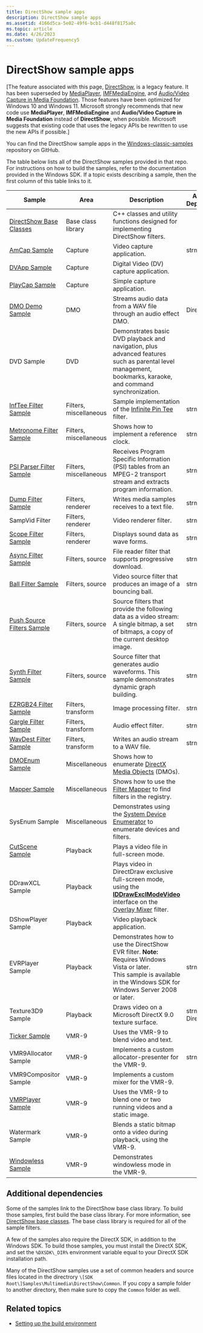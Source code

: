 ```yaml
---
title: DirectShow sample apps
description: DirectShow sample apps
ms.assetid: 4166d5ca-5e02-49f6-bcb1-d448f8175a0c
ms.topic: article
ms.date: 4/26/2023
ms.custom: UpdateFrequency5
---
```


# DirectShow sample apps

\[The feature associated with this page, [DirectShow](/windows/win32/directshow/directshow), is a legacy feature. It has been superseded by [MediaPlayer](/uwp/api/Windows.Media.Playback.MediaPlayer), [IMFMediaEngine](/windows/win32/api/mfmediaengine/nn-mfmediaengine-imfmediaengine), and [Audio/Video Capture in Media Foundation](/windows/win32/medfound/audio-video-capture-in-media-foundation). Those features have been optimized for Windows 10 and Windows 11. Microsoft strongly recommends that new code use **MediaPlayer**, **IMFMediaEngine** and **Audio/Video Capture in Media Foundation** instead of **DirectShow**, when possible. Microsoft suggests that existing code that uses the legacy APIs be rewritten to use the new APIs if possible.\]

You can find the DirectShow sample apps in the [Windows-classic-samples](https://github.com/microsoft/Windows-classic-samples/tree/main/Samples/Win7Samples/multimedia/directshow) repository on GitHub.

The table below lists all of the DirectShow samples provided in that repo. For instructions on how to build the samples, refer to the documentation provided in the Windows SDK. If a topic exists describing a sample, then the first column of this table links to it.

| Sample | Area | Description | Additional Dependencies | 
|--------|------|-------------|-------------------------|
| <a href="directshow-base-classes.md">DirectShow Base Classes</a> | Base class library | C++ classes and utility functions designed for implementing DirectShow filters. | 
| <a href="amcap-sample.md">AmCap Sample</a> | Capture | Video capture application. | strmbase.lib | 
| <a href="dvapp-sample.md">DVApp Sample</a> | Capture | Digital Video (DV) capture application. | 
| <a href="playcap-sample.md">PlayCap Sample</a> | Capture | Simple capture application. | 
| <a href="dmo-demo-sample.md">DMO Demo Sample</a> | DMO | Streams audio data from a WAV file through an audio effect DMO. | DirectX SDK | 
| DVD Sample | DVD | Demonstrates basic DVD playback and navigation, plus advanced features such as parental level management, bookmarks, karaoke, and command synchronization. | 
| <a href="inftee-filter-sample.md">InfTee Filter Sample</a> | Filters, miscellaneous | Sample implementation of the <a href="infinite-pin-tee-filter.md">Infinite Pin Tee</a> filter. | strmbase.lib | 
| <a href="metronome-filter-sample.md">Metronome Filter Sample</a> | Filters, miscellaneous | Shows how to implement a reference clock. | strmbase.lib | 
| <a href="psi-parser-filter-sample.md">PSI Parser Filter Sample</a> | Filters, miscellaneous | Receives Program Specific Information (PSI) tables from an MPEG-2 transport stream and extracts program information. | strmbase.lib | 
| <a href="dump-filter-sample.md">Dump Filter Sample</a> | Filters, renderer | Writes media samples receives to a text file. | strmbase.lib | 
| SampVid Filter | Filters, renderer | Video renderer filter. | strmbase.lib | 
| <a href="scope-filter-sample.md">Scope Filter Sample</a> | Filters, renderer | Displays sound data as wave forms. | strmbase.lib | 
| <a href="async-filter-sample.md">Async Filter Sample</a> | Filters, source | File reader filter that supports progressive download. | strmbase.lib | 
| <a href="ball-filter-sample.md">Ball Filter Sample</a> | Filters, source | Video source filter that produces an image of a bouncing ball. | strmbase.lib | 
| <a href="push-source-filters-sample.md">Push Source Filters Sample</a> | Filters, source | Source filters that provide the following data as a video stream: A single bitmap, a set of bitmaps, a copy of the current desktop image. | strmbase.lib | 
| <a href="synth-filter-sample.md">Synth Filter Sample</a> | Filters, source | Source filter that generates audio waveforms. This sample demonstrates dynamic graph building. | strmbase.lib | 
| <a href="ezrgb24-filter-sample.md">EZRGB24 Filter Sample</a> | Filters, transform | Image processing filter. | strmbase.lib | 
| <a href="gargle-filter-sample.md">Gargle Filter Sample</a> | Filters, transform | Audio effect filter. | strmbase.lib | 
| <a href="wavdest-filter-sample.md">WavDest Filter Sample</a> | Filters, transform | Writes an audio stream to a WAV file. | strmbase.lib | 
| <a href="dmoenum-sample.md">DMOEnum Sample</a> | Miscellaneous | Shows how to enumerate <a href="directx-media-objects.md">DirectX Media Objects</a> (DMOs). | 
| <a href="mapper-sample.md">Mapper Sample</a> | Miscellaneous | Shows how to use the <a href="filter-mapper.md">Filter Mapper</a> to find filters in the registry. | 
| SysEnum Sample | Miscellaneous | Demonstrates using the <a href="system-device-enumerator.md">System Device Enumerator</a> to enumerate devices and filters. | 
| <a href="cutscene-sample.md">CutScene Sample</a> | Playback | Plays a video file in full-screen mode. | 
| DDrawXCL Sample | Playback | Plays video in DirectDraw exclusive full-screen mode, using the <a href="/windows/desktop/api/Strmif/nn-strmif-iddrawexclmodevideo"><strong>IDDrawExclModeVideo</strong></a> interface on the <a href="overlay-mixer-filter.md">Overlay Mixer</a> filter. | 
| DShowPlayer Sample | Playback | Video playback application. | 
| EVRPlayer Sample | Playback | Demonstrates how to use the DirectShow EVR filter. **Note:** Requires Windows Vista or later.<br> This sample is available in the Windows SDK for Windows Server 2008 or later.<br> | strmbase.lib | 
| Texture3D9 Sample | Playback | Draws video on a Microsoft DirectX 9.0 texture surface. | strmbase.lib, DirectX SDK | 
| <a href="ticker-sample.md">Ticker Sample</a> | VMR-9 | Uses the VMR-9 to blend video and text. | 
| VMR9Allocator Sample | VMR-9 | Implements a custom allocator-presenter for the VMR-9. | strmbase.lib | 
| VMR9Compositor Sample | VMR-9 | Implements a custom mixer for the VMR-9. | 
| <a href="vmrplayer-sample.md">VMRPlayer Sample</a> | VMR-9 | Uses the VMR-9 to blend one or two running videos and a static image. | 
| Watermark Sample | VMR-9 | Blends a static bitmap onto a video during playback, using the VMR-9. | 
| <a href="windowless-sample.md">Windowless Sample</a> | VMR-9 | Demonstrates windowless mode in the VMR-9. | 

## Additional dependencies

Some of the samples link to the DirectShow base class library. To build those samples, first build the base class library. For more information, see [DirectShow base classes](directshow-base-classes.md). The base class library is required for all of the sample filters.

A few of the samples also require the DirectX SDK, in addition to the Windows SDK. To build those samples, you must install the DirectX SDK, and set the `%DXSDK\_DIR%` environment variable equal to your DirectX SDK installation path.

Many of the DirectShow samples use a set of common headers and source files located in the directrory `\[SDK Root\]Samples\Multimedia\DirectShow\Common`. If you copy a sample folder to another directory, then make sure to copy the `Common` folder as well.

## Related topics

* [Setting up the build environment](setting-up-the-build-environment.md)

